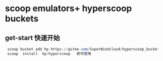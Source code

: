 # scoop emulators+ hyperscoop buckets

## get-start 快速开始

```powershell
 scoop bucket add hp https://gitee.com/SuperWindcloud/hyperscoop_bucket.git
 scoop  install  hp/hyperscoop   即可使用

```
